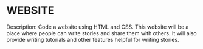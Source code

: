 # WEBSITE

Description: Code a website using HTML and CSS. This website will be a place where people can write stories and share them with others. It will also provide writing tutorials and other features helpful for writing stories. 
